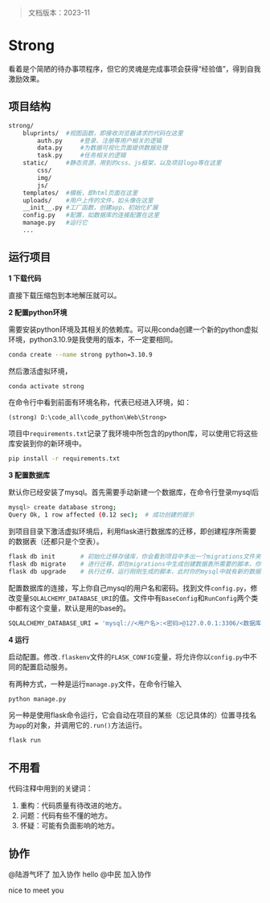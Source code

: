 > 文档版本：2023-11

# Strong

看着是个简陋的待办事项程序，但它的灵魂是完成事项会获得“经验值”，得到自我激励效果。

## 项目结构

```bash
strong/
	bluprints/  #视图函数，即接收浏览器请求的代码在这里
		auth.py		#登录、注册等用户相关的逻辑
		data.py		#为数据可视化页面提供数据处理
		task.py		#任务相关的逻辑
	static/		#静态资源，用到的css、js框架，以及项目logo等在这里
		css/	
		img/
		js/
	templates/	#模板，即html页面在这里
	uploads/	#用户上传的文件，如头像在这里
	__init__.py #工厂函数，创建app、初始化扩展
	config.py	#配置，如数据库的连接配置在这里
	manage.py  	#运行它
	...
```



## 运行项目

**1 下载代码**

直接下载压缩包到本地解压就可以。

**2 配置python环境**

需要安装python环境及其相关的依赖库。可以用conda创建一个新的python虚拟环境，python3.10.9是我使用的版本，不一定要相同。

```bash
conda create --name strong python=3.10.9
```

然后激活虚拟环境，

```bash
conda activate strong
```

在命令行中看到前面有环境名称，代表已经进入环境，如：

```
(strong) D:\code_all\code_python\Web\Strong>
```

项目中`requirements.txt`记录了我环境中所包含的python库，可以使用它将这些库安装到你的新环境中。

```bash
pip install -r requirements.txt
```

**3 配置数据库**

默认你已经安装了mysql。首先需要手动新建一个数据库，在命令行登录mysql后

```bash
mysql> create database strong;
Query Ok, 1 row affected (0.12 sec);  # 成功创建的提示
```

到项目目录下激活虚拟环境后，利用flask进行数据库的迁移，即创建程序所需要的数据表（还都只是个空表）。

```bash
flask db init		# 初始化迁移存储库，你会看到项目中多出一个migrations文件夹
flask db migrate	# 进行迁移，即在migrations中生成创建数据表所需要的脚本，你可以检查或修改它们（但一般不用）
flask db upgrade	# 执行迁移，运行刚刚生成的脚本，此时你的mysql中就有新的数据表了
```

配置数据库的连接，写上你自己mysql的用户名和密码。找到文件`config.py`，修改变量`SQLALCHEMY_DATABASE_URI`的值。文件中有`BaseConfig`和`RunConfig`两个类中都有这个变量，默认是用的base的。

```bash
SQLALCHEMY_DATABASE_URI = 'mysql://<用户名>:<密码>@127.0.0.1:3306/<数据库名字>'
```

**4 运行**

启动配置。修改`.flaskenv`文件的`FLASK_CONFIG`变量，将允许你以`config.py`中不同的配置启动服务。

有两种方式，一种是运行`manage.py`文件，在命令行输入

```bash
python manage.py
```

另一种是使用flask命令运行，它会自动在项目的某些（忘记具体的）位置寻找名为`app`的对象，并调用它的`.run()`方法运行。

```bash
flask run
```






## 不用看

代码注释中用到的关键词：
1. 重构：代码质量有待改进的地方。
2. 问题：代码有些不懂的地方。
3. 怀疑：可能有负面影响的地方。


## 协作

@陆游气坏了 加入协作 hello
 @中民 加入协作

nice to meet you
